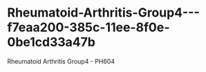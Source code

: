 # Rheumatoid-Arthritis-Group4---f7eaa200-385c-11ee-8f0e-0be1cd33a47b
Rheumatoid Arthritis Group4 - PH604
